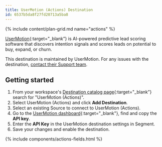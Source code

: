 ```yaml
---
title: UserMotion (Actions) Destination
id: 6537b5da8f27fd20713a5ba8
---
```


{% include content/plan-grid.md name="actions" %}

[UserMotion](https://usermotion.com/?utm_source=segmentio&utm_medium=docs&utm_campaign=partners){:target="\_blank”} is AI-powered predictive lead scoring software that discovers intention signals and scores leads on potential to buy, expand, or churn.

This destination is maintained by UserMotion. For any issues with the destination, [contact their Support team](mailto:support@usermotion.com).

## Getting started

1. From your workspace's [Destination catalog page](https://app.segment.com/goto-my-workspace/destinations/catalog){:target="\_blank”} search for "UserMotion (Actions)".
2. Select UserMotion (Actions) and click **Add Destination**.
3. Select an existing Source to connect to UserMotion (Actions).
4. Go to the [UserMotion dashboard](https://app.usermotion.com/?returnPath=/settings/integrations?provider=api){:target="\_blank"}, find and copy the **API key**.
5. Enter the **API Key** in the UserMotion destination settings in Segment.
6. Save your changes and enable the destination.

{% include components/actions-fields.html %}
